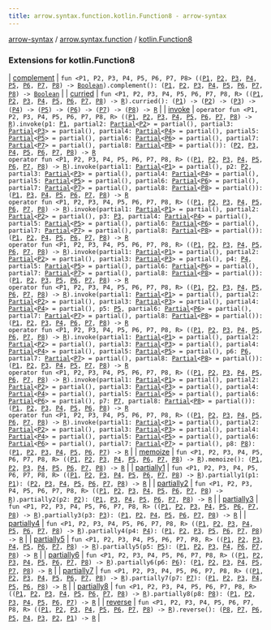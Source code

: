 ```yaml
---
title: arrow.syntax.function.kotlin.Function8 - arrow-syntax
---
```


[arrow-syntax](../../index.html) / [arrow.syntax.function](../index.html) / [kotlin.Function8](./index.html)

### Extensions for kotlin.Function8

| [complement](complement.html) | `fun <P1, P2, P3, P4, P5, P6, P7, P8> ((`[`P1`](complement.html#P1)`, `[`P2`](complement.html#P2)`, `[`P3`](complement.html#P3)`, `[`P4`](complement.html#P4)`, `[`P5`](complement.html#P5)`, `[`P6`](complement.html#P6)`, `[`P7`](complement.html#P7)`, `[`P8`](complement.html#P8)`) -> `[`Boolean`](https://kotlinlang.org/api/latest/jvm/stdlib/kotlin/-boolean/index.html)`).complement(): (`[`P1`](complement.html#P1)`, `[`P2`](complement.html#P2)`, `[`P3`](complement.html#P3)`, `[`P4`](complement.html#P4)`, `[`P5`](complement.html#P5)`, `[`P6`](complement.html#P6)`, `[`P7`](complement.html#P7)`, `[`P8`](complement.html#P8)`) -> `[`Boolean`](https://kotlinlang.org/api/latest/jvm/stdlib/kotlin/-boolean/index.html) |
| [curried](curried.html) | `fun <P1, P2, P3, P4, P5, P6, P7, P8, R> ((`[`P1`](curried.html#P1)`, `[`P2`](curried.html#P2)`, `[`P3`](curried.html#P3)`, `[`P4`](curried.html#P4)`, `[`P5`](curried.html#P5)`, `[`P6`](curried.html#P6)`, `[`P7`](curried.html#P7)`, `[`P8`](curried.html#P8)`) -> `[`R`](curried.html#R)`).curried(): (`[`P1`](curried.html#P1)`) -> (`[`P2`](curried.html#P2)`) -> (`[`P3`](curried.html#P3)`) -> (`[`P4`](curried.html#P4)`) -> (`[`P5`](curried.html#P5)`) -> (`[`P6`](curried.html#P6)`) -> (`[`P7`](curried.html#P7)`) -> (`[`P8`](curried.html#P8)`) -> `[`R`](curried.html#R) |
| [invoke](invoke.html) | `operator fun <P1, P2, P3, P4, P5, P6, P7, P8, R> ((`[`P1`](invoke.html#P1)`, `[`P2`](invoke.html#P2)`, `[`P3`](invoke.html#P3)`, `[`P4`](invoke.html#P4)`, `[`P5`](invoke.html#P5)`, `[`P6`](invoke.html#P6)`, `[`P7`](invoke.html#P7)`, `[`P8`](invoke.html#P8)`) -> `[`R`](invoke.html#R)`).invoke(p1: `[`P1`](invoke.html#P1)`, partial2: `[`Partial`](../-partial/index.html)`<`[`P2`](invoke.html#P2)`> = partial(), partial3: `[`Partial`](../-partial/index.html)`<`[`P3`](invoke.html#P3)`> = partial(), partial4: `[`Partial`](../-partial/index.html)`<`[`P4`](invoke.html#P4)`> = partial(), partial5: `[`Partial`](../-partial/index.html)`<`[`P5`](invoke.html#P5)`> = partial(), partial6: `[`Partial`](../-partial/index.html)`<`[`P6`](invoke.html#P6)`> = partial(), partial7: `[`Partial`](../-partial/index.html)`<`[`P7`](invoke.html#P7)`> = partial(), partial8: `[`Partial`](../-partial/index.html)`<`[`P8`](invoke.html#P8)`> = partial()): (`[`P2`](invoke.html#P2)`, `[`P3`](invoke.html#P3)`, `[`P4`](invoke.html#P4)`, `[`P5`](invoke.html#P5)`, `[`P6`](invoke.html#P6)`, `[`P7`](invoke.html#P7)`, `[`P8`](invoke.html#P8)`) -> `[`R`](invoke.html#R)<br>`operator fun <P1, P2, P3, P4, P5, P6, P7, P8, R> ((`[`P1`](invoke.html#P1)`, `[`P2`](invoke.html#P2)`, `[`P3`](invoke.html#P3)`, `[`P4`](invoke.html#P4)`, `[`P5`](invoke.html#P5)`, `[`P6`](invoke.html#P6)`, `[`P7`](invoke.html#P7)`, `[`P8`](invoke.html#P8)`) -> `[`R`](invoke.html#R)`).invoke(partial1: `[`Partial`](../-partial/index.html)`<`[`P1`](invoke.html#P1)`> = partial(), p2: `[`P2`](invoke.html#P2)`, partial3: `[`Partial`](../-partial/index.html)`<`[`P3`](invoke.html#P3)`> = partial(), partial4: `[`Partial`](../-partial/index.html)`<`[`P4`](invoke.html#P4)`> = partial(), partial5: `[`Partial`](../-partial/index.html)`<`[`P5`](invoke.html#P5)`> = partial(), partial6: `[`Partial`](../-partial/index.html)`<`[`P6`](invoke.html#P6)`> = partial(), partial7: `[`Partial`](../-partial/index.html)`<`[`P7`](invoke.html#P7)`> = partial(), partial8: `[`Partial`](../-partial/index.html)`<`[`P8`](invoke.html#P8)`> = partial()): (`[`P1`](invoke.html#P1)`, `[`P3`](invoke.html#P3)`, `[`P4`](invoke.html#P4)`, `[`P5`](invoke.html#P5)`, `[`P6`](invoke.html#P6)`, `[`P7`](invoke.html#P7)`, `[`P8`](invoke.html#P8)`) -> `[`R`](invoke.html#R)<br>`operator fun <P1, P2, P3, P4, P5, P6, P7, P8, R> ((`[`P1`](invoke.html#P1)`, `[`P2`](invoke.html#P2)`, `[`P3`](invoke.html#P3)`, `[`P4`](invoke.html#P4)`, `[`P5`](invoke.html#P5)`, `[`P6`](invoke.html#P6)`, `[`P7`](invoke.html#P7)`, `[`P8`](invoke.html#P8)`) -> `[`R`](invoke.html#R)`).invoke(partial1: `[`Partial`](../-partial/index.html)`<`[`P1`](invoke.html#P1)`> = partial(), partial2: `[`Partial`](../-partial/index.html)`<`[`P2`](invoke.html#P2)`> = partial(), p3: `[`P3`](invoke.html#P3)`, partial4: `[`Partial`](../-partial/index.html)`<`[`P4`](invoke.html#P4)`> = partial(), partial5: `[`Partial`](../-partial/index.html)`<`[`P5`](invoke.html#P5)`> = partial(), partial6: `[`Partial`](../-partial/index.html)`<`[`P6`](invoke.html#P6)`> = partial(), partial7: `[`Partial`](../-partial/index.html)`<`[`P7`](invoke.html#P7)`> = partial(), partial8: `[`Partial`](../-partial/index.html)`<`[`P8`](invoke.html#P8)`> = partial()): (`[`P1`](invoke.html#P1)`, `[`P2`](invoke.html#P2)`, `[`P4`](invoke.html#P4)`, `[`P5`](invoke.html#P5)`, `[`P6`](invoke.html#P6)`, `[`P7`](invoke.html#P7)`, `[`P8`](invoke.html#P8)`) -> `[`R`](invoke.html#R)<br>`operator fun <P1, P2, P3, P4, P5, P6, P7, P8, R> ((`[`P1`](invoke.html#P1)`, `[`P2`](invoke.html#P2)`, `[`P3`](invoke.html#P3)`, `[`P4`](invoke.html#P4)`, `[`P5`](invoke.html#P5)`, `[`P6`](invoke.html#P6)`, `[`P7`](invoke.html#P7)`, `[`P8`](invoke.html#P8)`) -> `[`R`](invoke.html#R)`).invoke(partial1: `[`Partial`](../-partial/index.html)`<`[`P1`](invoke.html#P1)`> = partial(), partial2: `[`Partial`](../-partial/index.html)`<`[`P2`](invoke.html#P2)`> = partial(), partial3: `[`Partial`](../-partial/index.html)`<`[`P3`](invoke.html#P3)`> = partial(), p4: `[`P4`](invoke.html#P4)`, partial5: `[`Partial`](../-partial/index.html)`<`[`P5`](invoke.html#P5)`> = partial(), partial6: `[`Partial`](../-partial/index.html)`<`[`P6`](invoke.html#P6)`> = partial(), partial7: `[`Partial`](../-partial/index.html)`<`[`P7`](invoke.html#P7)`> = partial(), partial8: `[`Partial`](../-partial/index.html)`<`[`P8`](invoke.html#P8)`> = partial()): (`[`P1`](invoke.html#P1)`, `[`P2`](invoke.html#P2)`, `[`P3`](invoke.html#P3)`, `[`P5`](invoke.html#P5)`, `[`P6`](invoke.html#P6)`, `[`P7`](invoke.html#P7)`, `[`P8`](invoke.html#P8)`) -> `[`R`](invoke.html#R)<br>`operator fun <P1, P2, P3, P4, P5, P6, P7, P8, R> ((`[`P1`](invoke.html#P1)`, `[`P2`](invoke.html#P2)`, `[`P3`](invoke.html#P3)`, `[`P4`](invoke.html#P4)`, `[`P5`](invoke.html#P5)`, `[`P6`](invoke.html#P6)`, `[`P7`](invoke.html#P7)`, `[`P8`](invoke.html#P8)`) -> `[`R`](invoke.html#R)`).invoke(partial1: `[`Partial`](../-partial/index.html)`<`[`P1`](invoke.html#P1)`> = partial(), partial2: `[`Partial`](../-partial/index.html)`<`[`P2`](invoke.html#P2)`> = partial(), partial3: `[`Partial`](../-partial/index.html)`<`[`P3`](invoke.html#P3)`> = partial(), partial4: `[`Partial`](../-partial/index.html)`<`[`P4`](invoke.html#P4)`> = partial(), p5: `[`P5`](invoke.html#P5)`, partial6: `[`Partial`](../-partial/index.html)`<`[`P6`](invoke.html#P6)`> = partial(), partial7: `[`Partial`](../-partial/index.html)`<`[`P7`](invoke.html#P7)`> = partial(), partial8: `[`Partial`](../-partial/index.html)`<`[`P8`](invoke.html#P8)`> = partial()): (`[`P1`](invoke.html#P1)`, `[`P2`](invoke.html#P2)`, `[`P3`](invoke.html#P3)`, `[`P4`](invoke.html#P4)`, `[`P6`](invoke.html#P6)`, `[`P7`](invoke.html#P7)`, `[`P8`](invoke.html#P8)`) -> `[`R`](invoke.html#R)<br>`operator fun <P1, P2, P3, P4, P5, P6, P7, P8, R> ((`[`P1`](invoke.html#P1)`, `[`P2`](invoke.html#P2)`, `[`P3`](invoke.html#P3)`, `[`P4`](invoke.html#P4)`, `[`P5`](invoke.html#P5)`, `[`P6`](invoke.html#P6)`, `[`P7`](invoke.html#P7)`, `[`P8`](invoke.html#P8)`) -> `[`R`](invoke.html#R)`).invoke(partial1: `[`Partial`](../-partial/index.html)`<`[`P1`](invoke.html#P1)`> = partial(), partial2: `[`Partial`](../-partial/index.html)`<`[`P2`](invoke.html#P2)`> = partial(), partial3: `[`Partial`](../-partial/index.html)`<`[`P3`](invoke.html#P3)`> = partial(), partial4: `[`Partial`](../-partial/index.html)`<`[`P4`](invoke.html#P4)`> = partial(), partial5: `[`Partial`](../-partial/index.html)`<`[`P5`](invoke.html#P5)`> = partial(), p6: `[`P6`](invoke.html#P6)`, partial7: `[`Partial`](../-partial/index.html)`<`[`P7`](invoke.html#P7)`> = partial(), partial8: `[`Partial`](../-partial/index.html)`<`[`P8`](invoke.html#P8)`> = partial()): (`[`P1`](invoke.html#P1)`, `[`P2`](invoke.html#P2)`, `[`P3`](invoke.html#P3)`, `[`P4`](invoke.html#P4)`, `[`P5`](invoke.html#P5)`, `[`P7`](invoke.html#P7)`, `[`P8`](invoke.html#P8)`) -> `[`R`](invoke.html#R)<br>`operator fun <P1, P2, P3, P4, P5, P6, P7, P8, R> ((`[`P1`](invoke.html#P1)`, `[`P2`](invoke.html#P2)`, `[`P3`](invoke.html#P3)`, `[`P4`](invoke.html#P4)`, `[`P5`](invoke.html#P5)`, `[`P6`](invoke.html#P6)`, `[`P7`](invoke.html#P7)`, `[`P8`](invoke.html#P8)`) -> `[`R`](invoke.html#R)`).invoke(partial1: `[`Partial`](../-partial/index.html)`<`[`P1`](invoke.html#P1)`> = partial(), partial2: `[`Partial`](../-partial/index.html)`<`[`P2`](invoke.html#P2)`> = partial(), partial3: `[`Partial`](../-partial/index.html)`<`[`P3`](invoke.html#P3)`> = partial(), partial4: `[`Partial`](../-partial/index.html)`<`[`P4`](invoke.html#P4)`> = partial(), partial5: `[`Partial`](../-partial/index.html)`<`[`P5`](invoke.html#P5)`> = partial(), partial6: `[`Partial`](../-partial/index.html)`<`[`P6`](invoke.html#P6)`> = partial(), p7: `[`P7`](invoke.html#P7)`, partial8: `[`Partial`](../-partial/index.html)`<`[`P8`](invoke.html#P8)`> = partial()): (`[`P1`](invoke.html#P1)`, `[`P2`](invoke.html#P2)`, `[`P3`](invoke.html#P3)`, `[`P4`](invoke.html#P4)`, `[`P5`](invoke.html#P5)`, `[`P6`](invoke.html#P6)`, `[`P8`](invoke.html#P8)`) -> `[`R`](invoke.html#R)<br>`operator fun <P1, P2, P3, P4, P5, P6, P7, P8, R> ((`[`P1`](invoke.html#P1)`, `[`P2`](invoke.html#P2)`, `[`P3`](invoke.html#P3)`, `[`P4`](invoke.html#P4)`, `[`P5`](invoke.html#P5)`, `[`P6`](invoke.html#P6)`, `[`P7`](invoke.html#P7)`, `[`P8`](invoke.html#P8)`) -> `[`R`](invoke.html#R)`).invoke(partial1: `[`Partial`](../-partial/index.html)`<`[`P1`](invoke.html#P1)`> = partial(), partial2: `[`Partial`](../-partial/index.html)`<`[`P2`](invoke.html#P2)`> = partial(), partial3: `[`Partial`](../-partial/index.html)`<`[`P3`](invoke.html#P3)`> = partial(), partial4: `[`Partial`](../-partial/index.html)`<`[`P4`](invoke.html#P4)`> = partial(), partial5: `[`Partial`](../-partial/index.html)`<`[`P5`](invoke.html#P5)`> = partial(), partial6: `[`Partial`](../-partial/index.html)`<`[`P6`](invoke.html#P6)`> = partial(), partial7: `[`Partial`](../-partial/index.html)`<`[`P7`](invoke.html#P7)`> = partial(), p8: `[`P8`](invoke.html#P8)`): (`[`P1`](invoke.html#P1)`, `[`P2`](invoke.html#P2)`, `[`P3`](invoke.html#P3)`, `[`P4`](invoke.html#P4)`, `[`P5`](invoke.html#P5)`, `[`P6`](invoke.html#P6)`, `[`P7`](invoke.html#P7)`) -> `[`R`](invoke.html#R) |
| [memoize](memoize.html) | `fun <P1, P2, P3, P4, P5, P6, P7, P8, R> ((`[`P1`](memoize.html#P1)`, `[`P2`](memoize.html#P2)`, `[`P3`](memoize.html#P3)`, `[`P4`](memoize.html#P4)`, `[`P5`](memoize.html#P5)`, `[`P6`](memoize.html#P6)`, `[`P7`](memoize.html#P7)`, `[`P8`](memoize.html#P8)`) -> `[`R`](memoize.html#R)`).memoize(): (`[`P1`](memoize.html#P1)`, `[`P2`](memoize.html#P2)`, `[`P3`](memoize.html#P3)`, `[`P4`](memoize.html#P4)`, `[`P5`](memoize.html#P5)`, `[`P6`](memoize.html#P6)`, `[`P7`](memoize.html#P7)`, `[`P8`](memoize.html#P8)`) -> `[`R`](memoize.html#R) |
| [partially1](partially1.html) | `fun <P1, P2, P3, P4, P5, P6, P7, P8, R> ((`[`P1`](partially1.html#P1)`, `[`P2`](partially1.html#P2)`, `[`P3`](partially1.html#P3)`, `[`P4`](partially1.html#P4)`, `[`P5`](partially1.html#P5)`, `[`P6`](partially1.html#P6)`, `[`P7`](partially1.html#P7)`, `[`P8`](partially1.html#P8)`) -> `[`R`](partially1.html#R)`).partially1(p1: `[`P1`](partially1.html#P1)`): (`[`P2`](partially1.html#P2)`, `[`P3`](partially1.html#P3)`, `[`P4`](partially1.html#P4)`, `[`P5`](partially1.html#P5)`, `[`P6`](partially1.html#P6)`, `[`P7`](partially1.html#P7)`, `[`P8`](partially1.html#P8)`) -> `[`R`](partially1.html#R) |
| [partially2](partially2.html) | `fun <P1, P2, P3, P4, P5, P6, P7, P8, R> ((`[`P1`](partially2.html#P1)`, `[`P2`](partially2.html#P2)`, `[`P3`](partially2.html#P3)`, `[`P4`](partially2.html#P4)`, `[`P5`](partially2.html#P5)`, `[`P6`](partially2.html#P6)`, `[`P7`](partially2.html#P7)`, `[`P8`](partially2.html#P8)`) -> `[`R`](partially2.html#R)`).partially2(p2: `[`P2`](partially2.html#P2)`): (`[`P1`](partially2.html#P1)`, `[`P3`](partially2.html#P3)`, `[`P4`](partially2.html#P4)`, `[`P5`](partially2.html#P5)`, `[`P6`](partially2.html#P6)`, `[`P7`](partially2.html#P7)`, `[`P8`](partially2.html#P8)`) -> `[`R`](partially2.html#R) |
| [partially3](partially3.html) | `fun <P1, P2, P3, P4, P5, P6, P7, P8, R> ((`[`P1`](partially3.html#P1)`, `[`P2`](partially3.html#P2)`, `[`P3`](partially3.html#P3)`, `[`P4`](partially3.html#P4)`, `[`P5`](partially3.html#P5)`, `[`P6`](partially3.html#P6)`, `[`P7`](partially3.html#P7)`, `[`P8`](partially3.html#P8)`) -> `[`R`](partially3.html#R)`).partially3(p3: `[`P3`](partially3.html#P3)`): (`[`P1`](partially3.html#P1)`, `[`P2`](partially3.html#P2)`, `[`P4`](partially3.html#P4)`, `[`P5`](partially3.html#P5)`, `[`P6`](partially3.html#P6)`, `[`P7`](partially3.html#P7)`, `[`P8`](partially3.html#P8)`) -> `[`R`](partially3.html#R) |
| [partially4](partially4.html) | `fun <P1, P2, P3, P4, P5, P6, P7, P8, R> ((`[`P1`](partially4.html#P1)`, `[`P2`](partially4.html#P2)`, `[`P3`](partially4.html#P3)`, `[`P4`](partially4.html#P4)`, `[`P5`](partially4.html#P5)`, `[`P6`](partially4.html#P6)`, `[`P7`](partially4.html#P7)`, `[`P8`](partially4.html#P8)`) -> `[`R`](partially4.html#R)`).partially4(p4: `[`P4`](partially4.html#P4)`): (`[`P1`](partially4.html#P1)`, `[`P2`](partially4.html#P2)`, `[`P3`](partially4.html#P3)`, `[`P5`](partially4.html#P5)`, `[`P6`](partially4.html#P6)`, `[`P7`](partially4.html#P7)`, `[`P8`](partially4.html#P8)`) -> `[`R`](partially4.html#R) |
| [partially5](partially5.html) | `fun <P1, P2, P3, P4, P5, P6, P7, P8, R> ((`[`P1`](partially5.html#P1)`, `[`P2`](partially5.html#P2)`, `[`P3`](partially5.html#P3)`, `[`P4`](partially5.html#P4)`, `[`P5`](partially5.html#P5)`, `[`P6`](partially5.html#P6)`, `[`P7`](partially5.html#P7)`, `[`P8`](partially5.html#P8)`) -> `[`R`](partially5.html#R)`).partially5(p5: `[`P5`](partially5.html#P5)`): (`[`P1`](partially5.html#P1)`, `[`P2`](partially5.html#P2)`, `[`P3`](partially5.html#P3)`, `[`P4`](partially5.html#P4)`, `[`P6`](partially5.html#P6)`, `[`P7`](partially5.html#P7)`, `[`P8`](partially5.html#P8)`) -> `[`R`](partially5.html#R) |
| [partially6](partially6.html) | `fun <P1, P2, P3, P4, P5, P6, P7, P8, R> ((`[`P1`](partially6.html#P1)`, `[`P2`](partially6.html#P2)`, `[`P3`](partially6.html#P3)`, `[`P4`](partially6.html#P4)`, `[`P5`](partially6.html#P5)`, `[`P6`](partially6.html#P6)`, `[`P7`](partially6.html#P7)`, `[`P8`](partially6.html#P8)`) -> `[`R`](partially6.html#R)`).partially6(p6: `[`P6`](partially6.html#P6)`): (`[`P1`](partially6.html#P1)`, `[`P2`](partially6.html#P2)`, `[`P3`](partially6.html#P3)`, `[`P4`](partially6.html#P4)`, `[`P5`](partially6.html#P5)`, `[`P7`](partially6.html#P7)`, `[`P8`](partially6.html#P8)`) -> `[`R`](partially6.html#R) |
| [partially7](partially7.html) | `fun <P1, P2, P3, P4, P5, P6, P7, P8, R> ((`[`P1`](partially7.html#P1)`, `[`P2`](partially7.html#P2)`, `[`P3`](partially7.html#P3)`, `[`P4`](partially7.html#P4)`, `[`P5`](partially7.html#P5)`, `[`P6`](partially7.html#P6)`, `[`P7`](partially7.html#P7)`, `[`P8`](partially7.html#P8)`) -> `[`R`](partially7.html#R)`).partially7(p7: `[`P7`](partially7.html#P7)`): (`[`P1`](partially7.html#P1)`, `[`P2`](partially7.html#P2)`, `[`P3`](partially7.html#P3)`, `[`P4`](partially7.html#P4)`, `[`P5`](partially7.html#P5)`, `[`P6`](partially7.html#P6)`, `[`P8`](partially7.html#P8)`) -> `[`R`](partially7.html#R) |
| [partially8](partially8.html) | `fun <P1, P2, P3, P4, P5, P6, P7, P8, R> ((`[`P1`](partially8.html#P1)`, `[`P2`](partially8.html#P2)`, `[`P3`](partially8.html#P3)`, `[`P4`](partially8.html#P4)`, `[`P5`](partially8.html#P5)`, `[`P6`](partially8.html#P6)`, `[`P7`](partially8.html#P7)`, `[`P8`](partially8.html#P8)`) -> `[`R`](partially8.html#R)`).partially8(p8: `[`P8`](partially8.html#P8)`): (`[`P1`](partially8.html#P1)`, `[`P2`](partially8.html#P2)`, `[`P3`](partially8.html#P3)`, `[`P4`](partially8.html#P4)`, `[`P5`](partially8.html#P5)`, `[`P6`](partially8.html#P6)`, `[`P7`](partially8.html#P7)`) -> `[`R`](partially8.html#R) |
| [reverse](reverse.html) | `fun <P1, P2, P3, P4, P5, P6, P7, P8, R> ((`[`P1`](reverse.html#P1)`, `[`P2`](reverse.html#P2)`, `[`P3`](reverse.html#P3)`, `[`P4`](reverse.html#P4)`, `[`P5`](reverse.html#P5)`, `[`P6`](reverse.html#P6)`, `[`P7`](reverse.html#P7)`, `[`P8`](reverse.html#P8)`) -> `[`R`](reverse.html#R)`).reverse(): (`[`P8`](reverse.html#P8)`, `[`P7`](reverse.html#P7)`, `[`P6`](reverse.html#P6)`, `[`P5`](reverse.html#P5)`, `[`P4`](reverse.html#P4)`, `[`P3`](reverse.html#P3)`, `[`P2`](reverse.html#P2)`, `[`P1`](reverse.html#P1)`) -> `[`R`](reverse.html#R) |

